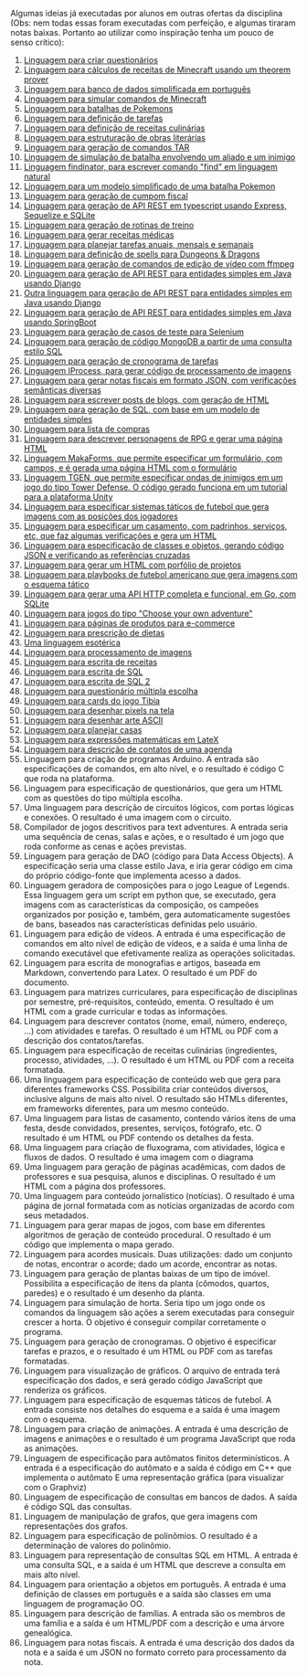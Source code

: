 Algumas ideias já executadas por alunos em outras ofertas da disciplina (Obs: nem todas essas foram executadas com perfeição, e algumas tiraram notas baixas. Portanto ao utilizar como inspiração tenha um pouco de senso crítico):

1. [Linguagem para criar questionários](https://github.com/gabriel-roza/projeto_questionario)
1. [Linguagem para cálculos de receitas de Minecraft usando um theorem prover](https://github.com/migeyel/t6-compiladores)
1. [Linguagem para banco de dados simplificada em português](https://github.com/matheusporto/tabelaSimples/tree/main/tabelaSimples-master)
1. [Linguagem para simular comandos de Minecraft](https://github.com/LucasVD23/Linguagem_Terminal_Minecraft)
1. [Linguagem para batalhas de Pokemons](https://github.com/Lucas-Cid/T6-compiladores)
1. [Linguagem para definição de tarefas](https://github.com/LCRERGO/TADLang)
1. [Linguagem para definição de receitas culinárias](https://github.com/linneu1997/Compiladores-T6)
1. [Linguagem para estruturação de obras literárias](https://github.com/GuilhermeSGodoy/Construcao-Compiladores/tree/main/T6)
1. [Linguagem para geração de comandos TAR](https://github.com/VLx2000/t6-compiladores)
1. [Linguagem de simulação de batalha envolvendo um aliado e um inimigo](https://github.com/Ad3nnors/Compiladores-T6)
1. [Linguagem findinator, para escrever comando "find" em linguagem natural](https://github.com/VitorDonadelli/compiladores/tree/main/T6)
1. [Linguagem para um modelo simplificado de uma batalha Pokemon](https://github.com/amandapmn/compiladores_2021/tree/main/Trab4)
1. [Linguagem para geração de cumpom fiscal](https://github.com/FernandoSNunes/Trab-Compiladores/tree/main/T4)
1. [Linguagem para geração de API REST em typescript usando Express, Sequelize e SQLite](https://github.com/joaovicmendes/ts-api-generator)
1. [Linguagem para geração de rotinas de treino](https://github.com/vrechson/birlang)
1. [Linguagem para gerar receitas médicas](https://github.com/RosevalJr/T4-COMPILADORES)
1. [Linguagem para planejar tarefas anuais, mensais e semanais](https://github.com/18argon/compiladores-enpe3/tree/main/trabalho4/planner)
1. [Linguagem para definição de spells para Dungeons & Dragons](https://github.com/renandantasp/compiladores/tree/main/trabalho-4)
1. [Linguagem para geração de comandos de edição de vídeo com ffmpeg](https://github.com/Donderileo/Compiladores/tree/main/br-ffmpeg)
1. [Linguagem para geração de API REST para entidades simples em Java usando Django](https://github.com/rennesfreitassouza/Trabalho_CC2/)
1. [Outra linguagem para geração de API REST para entidades simples em Java usando Django](https://github.com/Lufscar/Nalutha)
1. [Linguagem para geração de API REST para entidades simples em Java usando SpringBoot](https://github.com/Souzath/Projeto-CC2-SpringG)
1. [Linguagem para geração de casos de teste para Selenium](https://github.com/duduoliverio/Compiladores2-Alverio)
1. [Linguagem para geração de código MongoDB a partir de uma consulta estilo SQL](https://github.com/BortoBoy/compiladores2)
1. [Linguagem para geração de cronograma de tarefas](https://github.com/yasuo-00/compiladorMonstrao/tree/main/T4)
1. [Linguagem IProcess, para gerar código de processamento de imagens](https://github.com/IsaacWillian/Compiladores/tree/main/IProcess)
1. [Linguagem para gerar notas fiscais em formato JSON, com verificações semânticas diversas](https://github.com/thiagomtt/compiladores/tree/main/gerador_nota_fiscal)
1. [Linguagem para escrever posts de blogs, com geração de HTML](https://github.com/moons2/compiladores-t4)
1. [Linguagem para geração de SQL, com base em um modelo de entidades simples](https://github.com/bernacamargo/UFSCar-Compiladores-Final/tree/develop)
1. [Linguagem para lista de compras](https://github.com/thagd/Compiladores)
1. [Linguagem para descrever personagens de RPG e gerar uma página HTML](https://github.com/Berreta/Compiladores.git)
1. [Linguagem MakaForms, que permite especificar um formulário, com campos, e é gerada uma página HTML com o formulário](https://github.com/felipeAC98/MaKaForms)
1. [Linguagem TGEN, que permite especificar ondas de inimigos em um jogo do tipo Tower Defense. O código gerado funciona em um tutorial para a plataforma Unity](https://github.com/MarcoGrivol/compiladores/tree/master/Trabalho4)
1. [Linguagem para especificar sistemas táticos de futebol que gera imagens com as posições dos jogadores](https://github.com/LuisFelipeOrtolan/Compiladores/tree/main/sistemaTatico)
1. [Linguagem para especificar um casamento, com padrinhos, serviços, etc, que faz algumas verificações e gera um HTML](https://github.com/kahjohansson/construcao_compiladores/tree/master/lista-casamento)
1. [Linguagem para especificação de classes e objetos, gerando código JSON e verificando as referências cruzadas](https://github.com/Caotichazard/Construcao-de-Compiladores/tree/main/Trabalho-4)
1. [Linguagem para gerar um HTML com porfólio de projetos](https://github.com/caiosales35/LinguagemPortfolio)
1. [Linguagem para playbooks de futebol americano que gera imagens com o esquema tático](https://github.com/FelTavoni/offensive-playbook-compiler)
1. [Linguagem para gerar uma API HTTP completa e funcional, em Go, com SQLite](https://github.com/alcidesmig/go-api-generator)
1. [Linguagem para jogos do tipo "Choose your own adventure"](https://github.com/augustormendes/PlayLang)
1. [Linguagem para páginas de produtos para e-commerce](https://github.com/joao-coli/c2v)
1. [Linguagem para prescrição de dietas](https://github.com/JoaoGabrielDamasceno/T4---Compiladores)
1. [Uma linguagem esotérica](https://github.com/olivatooo/Complack)
1. [Linguagem para processamento de imagens](https://github.com/lhsilva1999/limage)
1. [Linguagem para escrita de receitas](https://github.com/rennesfreitassouza/T4CC1)
1. [Linguagem para escrita de SQL](https://github.com/L826/SQLalg)
1. [Linguagem para escrita de SQL 2](https://github.com/vitor0x5/FastSqlCompiler)
1. [Linguagem para questionário múltipla escolha](https://github.com/Vitor178/Trabalho4Compiladores)
1. [Linguagem para cards do jogo Tibia](https://github.com/darknenblack/TibiaCard)
1. [Linguagem para desenhar pixels na tela](https://github.com/Igz72/LinguagemSimples)
1. [Linguagem para desenhar arte ASCII](https://github.com/Danchlax/Projeto-Final-Compiladores-2020)
1. [Linguagem para planejar casas](https://github.com/ViniciusPeixoto/House-Planner/wiki)
1. [Linguagem para expressões matemáticas em LateX](https://github.com/micsmics/math-converter)
1. [Linguagem para descrição de contatos de uma agenda](https://github.com/fer-ferreira/Agenda)
1. Linguagem para criação de programas Arduino. A entrada são especificações de comandos, em alto nível, e o resultado é código C que roda na plataforma.
1. Linguagem para especificação de questionários, que gera um HTML com as questões do tipo múltipla escolha.
1. Uma linguagem para descrição de circuitos lógicos, com portas lógicas e conexões. O resultado é uma imagem com o circuito.
1. Compilador de jogos descritivos para text adventures. A entrada seria uma sequência de cenas, salas e ações, e o resultado é um jogo que roda conforme as cenas e ações previstas.
1. Linguagem para geração de DAO (código para Data Access Objects). A especificação seria uma classe estilo Java, e iria gerar código em cima do próprio código-fonte que implementa acesso a dados.
1. Linguagem geradora de composições para o jogo League of Legends. Essa linguagem gera um script em python que, se executado, gera imagens com as características da composição, os campeões organizados por posição e, também, gera automaticamente sugestões de bans, baseados nas características definidas pelo usuário.
1. Linguagem para edição de vídeos. A entrada é uma especificação de comandos em alto nível de edição de vídeos, e a saída é uma linha de comando executável que efetivamente realiza as operações solicitadas.
1. Linguagem para escrita de monografias e artigos, baseada em Markdown, convertendo para Latex. O resultado é um PDF do documento.
1. Linguagem para matrizes curriculares, para especificação de disciplinas por semestre, pré-requisitos, conteúdo, ementa. O resultado é um HTML com a grade curricular e todas as informações.
1. Linguagem para descrever contatos (nome, email, número, endereço, ...) com atividades e tarefas. O resultado é um HTML ou PDF com a descrição dos contatos/tarefas.
1. Linguagem para especificação de receitas culinárias (ingredientes, processo, atividades, …). O resultado é um HTML ou PDF com a receita formatada.
1. Uma linguagem para especificação de conteúdo web que gera para diferentes frameworks CSS. Possibilita criar conteúdos diversos, inclusive alguns de mais alto nível. O resultado são HTMLs diferentes, em frameworks diferentes, para um mesmo conteúdo.
1. Uma linguagem para listas de casamento, contendo vários itens de uma festa, desde convidados, presentes, serviços, fotógrafo, etc. O resultado é um HTML ou PDF contendo os detalhes da festa.
1. Uma linguagem para criação de fluxograma, com atividades, lógica e fluxos de dados. O resultado é uma imagem com o diagrama
1. Uma linguagem para geração de páginas acadêmicas, com dados de professores e sua pesquisa, alunos e disciplinas. O resultado é um HTML com a página dos professores.
1. Uma linguagem para conteúdo jornalístico (notícias). O resultado é uma página de jornal formatada com as notícias organizadas de acordo com seus metadados.
1. Linguagem para gerar mapas de jogos, com base em diferentes algoritmos de geração de conteúdo procedural. O resultado é um código que implementa o mapa gerado.
1. Linguagem para acordes musicais. Duas utilizações: dado um conjunto de notas, encontrar o acorde; dado um acorde, encontrar as notas.
1. Linguagem para geração de plantas baixas de um tipo de imóvel. Possibilita a especificação de itens da planta (cômodos, quartos, paredes) e o resultado é um desenho da planta.
1. Linguagem para simulação de horta. Seria tipo um jogo onde os comandos da linguagem são ações a serem executadas para conseguir crescer a horta. O objetivo é conseguir compilar corretamente o programa.
1. Linguagem para geração de cronogramas. O objetivo é especificar tarefas e prazos, e o resultado é um HTML ou PDF com as tarefas formatadas.
1. Linguagem para visualização de gráficos. O arquivo de entrada terá especificação dos dados, e será gerado código JavaScript que renderiza os gráficos.
1. Linguagem para especificação de esquemas táticos de futebol. A entrada consiste nos detalhes do esquema e a saída é uma imagem com o esquema.
1. Linguagem para criação de animações. A entrada é uma descrição de imagens e animações e o resultado é um programa JavaScript que roda as animações.
1. Linguagem de especificação para autômatos finitos determinísticos. A entrada é a especificação do autômato e a saída é código em C++ que implementa o autômato E uma representação gráfica (para visualizar com o Graphviz)
1. Linguagem de especificação de consultas em bancos de dados. A saída é código SQL das consultas.
1. Linguagem de manipulação de grafos, que gera imagens com representações dos grafos.
1. Linguagem para especificação de polinômios. O resultado é a determinação de valores do polinômio.
1. Linguagem para representação de consultas SQL em HTML. A entrada é uma consulta SQL, e a saída é um HTML que descreve a consulta em mais alto nível.
1. Linguagem para orientação a objetos em português. A entrada é uma definição de classes em português e a saída são classes em uma linguagem de programação OO.
1. Linguagem para descrição de famílias. A entrada são os membros de uma família e a saída é um HTML/PDF com a descrição e uma árvore genealógica.
1. Linguagem para notas fiscais. A entrada é uma descrição dos dados da nota e a saída é um JSON no formato correto para processamento da nota.
